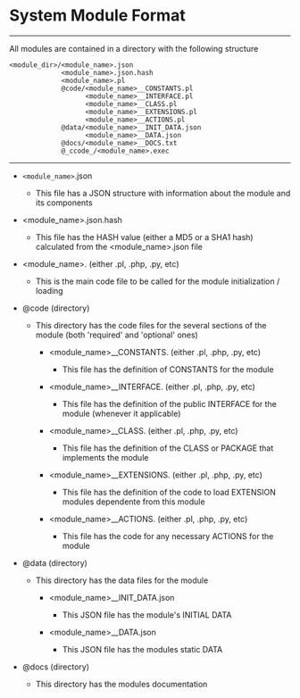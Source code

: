 # System Module Format
---
All modules are contained in a directory with the following structure

    <module_dir>/<module_name>.json
                 <module_name>.json.hash
                 <module_name>.pl
                 @code/<module_name>__CONSTANTS.pl
                       <module_name>__INTERFACE.pl
                       <module_name>__CLASS.pl
                       <module_name>__EXTENSIONS.pl
                       <module_name>__ACTIONS.pl
                 @data/<module_name>__INIT_DATA.json
                       <module_name>__DATA.json
                 @docs/<module_name>__DOCS.txt
                 @_ccode_/<module_name>.exec

---
* `<module_name>`.json
    * This file has a JSON structure with information about the module and its components

* <module_name>.json.hash
    * This file has the HASH value (either a MD5 or a SHA1 hash) calculated from the <module_name>.json file

* <module_name>.<extension> (either .pl, .php, .py, etc)
    * This is the main code file to be called for the module initialization / loading

* @code  (directory)
    * This directory has the code files for the several sections of the module (both 'required' and 'optional' ones)

        * <module_name>__CONSTANTS.<extension>  (either .pl, .php, .py, etc)
            * This file has the definition of CONSTANTS for the module

        * <module_name>__INTERFACE.<extension>  (either .pl, .php, .py, etc)
            * This file has the definition of the public INTERFACE for the module (whenever it applicable)

        * <module_name>__CLASS.<extension>  (either .pl, .php, .py, etc)
            * This file has the definition of the CLASS or PACKAGE that implements the module

        * <module_name>__EXTENSIONS.<extension>  (either .pl, .php, .py, etc)
            * This file has the definition of the code to load EXTENSION modules dependente from this module

        * <module_name>__ACTIONS.<extension>  (either .pl, .php, .py, etc)
            * This file has the code for any necessary ACTIONS for the module

* @data  (directory)
    * This directory has the data files for the module

        * <module_name>__INIT_DATA.json
            *  This JSON file has the module's INITIAL DATA

        * <module_name>__DATA.json
            * This JSON file has the modules static DATA

* @docs  (directory)
     * This directory has the modules documentation
